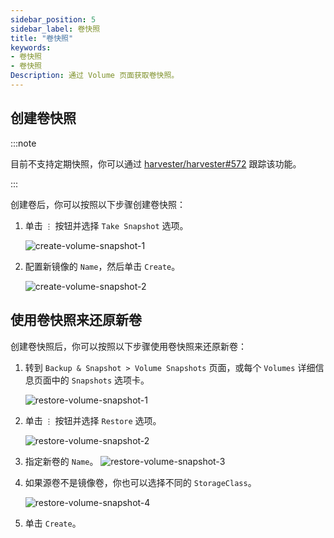 ```yaml
---
sidebar_position: 5
sidebar_label: 卷快照
title: "卷快照"
keywords:
- 卷快照
- 卷快照
Description: 通过 Volume 页面获取卷快照。
---
```


## 创建卷快照

:::note

目前不支持定期快照，你可以通过 [harvester/harvester#572](https://github.com/harvester/harvester/issues/572) 跟踪该功能。

:::

创建卷后，你可以按照以下步骤创建卷快照：

1. 单击 `⋮` 按钮并选择 `Take Snapshot` 选项。

   ![create-volume-snapshot-1](/img/v1.2/volume/create-volume-snapshot-1.png)

1. 配置新镜像的 `Name`，然后单击 `Create`。

   ![create-volume-snapshot-2](/img/v1.2/volume/create-volume-snapshot-2.png)

## 使用卷快照来还原新卷

创建卷快照后，你可以按照以下步骤使用卷快照来还原新卷：

1. 转到 `Backup & Snapshot > Volume Snapshots` 页面，或每个 `Volumes` 详细信息页面中的 `Snapshots` 选项卡。

   ![restore-volume-snapshot-1](/img/v1.2/volume/restore-volume-snapshot-1.png)

1. 单击 `⋮` 按钮并选择 `Restore` 选项。

   ![restore-volume-snapshot-2](/img/v1.2/volume/restore-volume-snapshot-2.png)

1. 指定新卷的 `Name`。
   ![restore-volume-snapshot-3](/img/v1.2/volume/restore-volume-snapshot-3.png)

1. 如果源卷不是镜像卷，你也可以选择不同的 `StorageClass`。

   ![restore-volume-snapshot-4](/img/v1.2/volume/restore-volume-snapshot-4.png)

1. 单击 `Create`。
